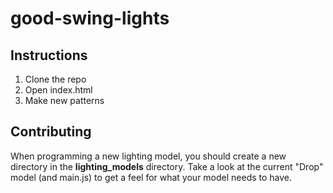 good-swing-lights
=================

## Instructions
 1. Clone the repo
 2. Open index.html
 3. Make new patterns

## Contributing
When programming a new lighting model, you should create a new directory in the **lighting_models** directory. Take a look at the current "Drop" model (and main.js) to get a feel for what your model needs to have.

